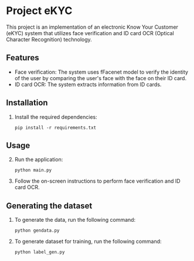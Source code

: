 # Project eKYC

This project is an implementation of an electronic Know Your Customer (eKYC) system that utilizes face verification and ID card OCR (Optical Character Recognition) technology.

## Features

- Face verification: The system uses fFacenet model to verify the identity of the user by comparing the user's face with the face on their ID card.
- ID card OCR: The system extracts information from ID cards.

## Installation


1. Install the required dependencies:

    ```shell
    pip install -r requirements.txt
    ```

## Usage

2. Run the application:

    ```shell
    python main.py
    ```

2. Follow the on-screen instructions to perform face verification and ID card OCR.

## Generating the dataset

1. To generate the data, run the following command:

    ```shell
    python gendata.py
    ```
2. To generate dataset for training, run the following command:

    ```shell
    python label_gen.py
    ```
